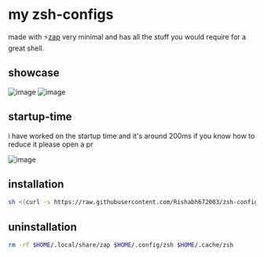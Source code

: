 # my zsh-configs

made with ⚡[zap](https://github.com/zap-zsh-zap) very minimal and has all the stuff you would require for a great shell.

## showcase

![image](https://user-images.githubusercontent.com/53911515/201460548-1957f0e5-bede-4f97-b72b-6ddd64c287cb.png)
![image](https://user-images.githubusercontent.com/53911515/201460573-e4bbc0ce-566b-4225-abd7-9aad08ebd266.png)

## startup-time

i have worked on the startup time and it's around 200ms if you know how to reduce it please open a pr

![image](https://user-images.githubusercontent.com/53911515/201514460-f6a6f77a-9cc6-4af7-afb8-1328b0b800c1.png)

## installation

```bash
sh <(curl -s https://raw.githubusercontent.com/Rishabh672003/zsh-configs/main/install.sh)
```

## uninstallation

```bash
rm -rf $HOME/.local/share/zap $HOME/.config/zsh $HOME/.cache/zsh
```
